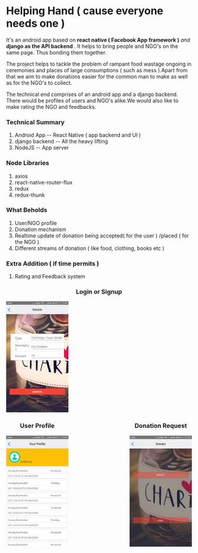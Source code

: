 # Helping Hand ( cause everyone needs one )
It's an android app based on **react native ( Facebook App framework )** _and_ **django as the API backend** . It helps to bring people and NGO's on the same page.
Thus bonding them together.

The project helps to tackle the problem of rampant food wastage ongoing in ceremonies and places of
large consumptions ( such as mess ).Apart from that we aim to make donations easier for the common 
man to make as well as for the NGO's to collect.

The technical end comprises of an android app and a django backend. There would be profiles of users and 
NGO's alike.We would also like to make rating the NGO and feedbacks.

### Technical Summary
1. Android App    -- React Native  ( app backend and UI )
2. django backend -- All the heavy lifting
3. NodeJS         -- App server


### Node Libraries
1. axios 
2. react-native-router-flux
3. redux
4. redux-thunk


### What Beholds
1. User/NGO profile
2. Donation mechanism
3. Realtime update of donation being accepted( for the user ) /placed ( for the NGO )
4. Different streams of donation ( like food, clothing, books etc )



### Extra Addition ( if time permits )
1. Rating and Feedback system

<div class="images">
<div class="imgContainer" style="float:centre;">
<h3 style = "text-align: center;"> Login or Signup</h3>
<img src="/HINT17/images/Screenshot_2017-03-25-10-54-47-712_com.hint17.png?raw=true" height=300px; width:200px; > 
</div>

<div class="imgContainer" style="float:right;">
<h3 style = "text-align: center;"> Donation Request</h3>
<img src="/HINT17/images/Screenshot_2017-03-25-10-54-30-756_com.hint17.png?raw=true" height=300px; width:200px; alt="Donation Request">
</div>

<div class="imgContainer" style="float:left;">
<h3 style = "text-align: center; "> User Profile</h3>
<img src="/HINT17/images/Screenshot_2017-03-25-10-54-57-710_com.hint17.png?raw=true" height=300px; width:200px; alt="User Profile" >
</div>
</div>
